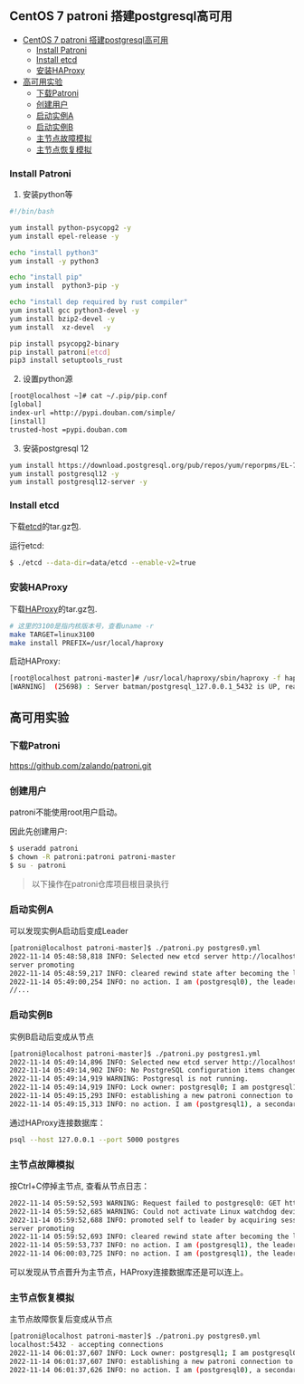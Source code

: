 ## CentOS 7 patroni 搭建postgresql高可用

<!-- TOC -->

- [CentOS 7 patroni 搭建postgresql高可用](#centos-7-patroni-%E6%90%AD%E5%BB%BApostgresql%E9%AB%98%E5%8F%AF%E7%94%A8)
    - [Install Patroni](#install-patroni)
    - [Install etcd](#install-etcd)
    - [安装HAProxy](#%E5%AE%89%E8%A3%85haproxy)
- [高可用实验](#%E9%AB%98%E5%8F%AF%E7%94%A8%E5%AE%9E%E9%AA%8C)
    - [下载Patroni](#%E4%B8%8B%E8%BD%BDpatroni)
    - [创建用户](#%E5%88%9B%E5%BB%BA%E7%94%A8%E6%88%B7)
    - [启动实例A](#%E5%90%AF%E5%8A%A8%E5%AE%9E%E4%BE%8Ba)
    - [启动实例B](#%E5%90%AF%E5%8A%A8%E5%AE%9E%E4%BE%8Bb)
    - [主节点故障模拟](#%E4%B8%BB%E8%8A%82%E7%82%B9%E6%95%85%E9%9A%9C%E6%A8%A1%E6%8B%9F)
    - [主节点恢复模拟](#%E4%B8%BB%E8%8A%82%E7%82%B9%E6%81%A2%E5%A4%8D%E6%A8%A1%E6%8B%9F)

<!-- /TOC -->
### Install Patroni

1. 安装python等

```bash
#!/bin/bash

yum install python-psycopg2 -y 
yum install epel-release -y 

echo "install python3"
yum install -y python3

echo "install pip"
yum install  python3-pip -y

echo "install dep required by rust compiler" 
yum install gcc python3-devel -y
yum install bzip2-devel -y
yum install  xz-devel  -y 

pip install psycopg2-binary
pip install patroni[etcd]
pip3 install setuptools_rust
```
2. 设置python源

```bash
[root@localhost ~]# cat ~/.pip/pip.conf 
[global]
index-url =http://pypi.douban.com/simple/
[install]
trusted-host =pypi.douban.com
```

3. 安装postgresql 12

```bash
yum install https://download.postgresql.org/pub/repos/yum/reporpms/EL-7-x86_64/pgdg-redhat-repo-latest.noarch.rpm -y
yum install postgresql12 -y
yum install postgresql12-server -y
```


### Install etcd

下载[etcd](https://etcd.io/docs/v3.5/install/)的tar.gz包.

运行etcd:

```bash
$ ./etcd --data-dir=data/etcd --enable-v2=true
```

### 安装HAProxy


下载[HAProxy](https://www.haproxy.org/)的tar.gz包.

```bash
# 这里的3100是指内核版本号，查看uname -r
make TARGET=linux3100
make install PREFIX=/usr/local/haproxy 
```

启动HAProxy:
```bash
[root@localhost patroni-master]# /usr/local/haproxy/sbin/haproxy -f haproxy.cfg 
[WARNING]  (25698) : Server batman/postgresql_127.0.0.1_5432 is UP, reason: Layer7 check passed, code: 200, check duration: 2ms. 1 active and 0 backup servers online. 0 sessions requeued, 0 total in queue
```
## 高可用实验

### 下载Patroni

https://github.com/zalando/patroni.git

### 创建用户

patroni不能使用root用户启动。

因此先创建用户:

```bash
$ useradd patroni
$ chown -R patroni:patroni patroni-master
$ su - patroni
```
> 以下操作在patroni仓库项目根目录执行

### 启动实例A

可以发现实例A启动后变成Leader

```bash
[patroni@localhost patroni-master]$ ./patroni.py postgres0.yml
2022-11-14 05:48:58,818 INFO: Selected new etcd server http://localhost:2379
server promoting
2022-11-14 05:48:59,217 INFO: cleared rewind state after becoming the leader
2022-11-14 05:49:00,254 INFO: no action. I am (postgresql0), the leader with the lock
//...

```

### 启动实例B

实例B启动后变成从节点

```bash
[patroni@localhost patroni-master]$ ./patroni.py postgres1.yml 
2022-11-14 05:49:14,896 INFO: Selected new etcd server http://localhost:2379
2022-11-14 05:49:14,902 INFO: No PostgreSQL configuration items changed, nothing to reload.
2022-11-14 05:49:14,919 WARNING: Postgresql is not running.
2022-11-14 05:49:14,919 INFO: Lock owner: postgresql0; I am postgresql1
2022-11-14 05:49:15,293 INFO: establishing a new patroni connection to the postgres cluster
2022-11-14 05:49:15,313 INFO: no action. I am (postgresql1), a secondary, and following a leader (postgresql0)

```

通过HAProxy连接数据库：

```bash
psql --host 127.0.0.1 --port 5000 postgres
```

### 主节点故障模拟

按Ctrl+C停掉主节点, 查看从节点日志：

```bash
2022-11-14 05:59:52,593 WARNING: Request failed to postgresql0: GET http://127.0.0.1:8008/patroni (HTTPConnectionPool(host='127.0.0.1', port=8008): Max retries exceeded with url: /patroni (Caused by ProtocolError('Connection aborted.', ConnectionResetError(104, 'Connection reset by peer'))))
2022-11-14 05:59:52,685 WARNING: Could not activate Linux watchdog device: "Can't open watchdog device: [Errno 2] No such file or directory: '/dev/watchdog'"
2022-11-14 05:59:52,688 INFO: promoted self to leader by acquiring session lock
server promoting
2022-11-14 05:59:52,693 INFO: cleared rewind state after becoming the leader
2022-11-14 05:59:53,737 INFO: no action. I am (postgresql1), the leader with the lock
2022-11-14 06:00:03,725 INFO: no action. I am (postgresql1), the leader with the lock
```

可以发现从节点晋升为主节点，HAProxy连接数据库还是可以连上。


### 主节点恢复模拟

主节点故障恢复后变成从节点

```bash
[patroni@localhost patroni-master]$ ./patroni.py postgres0.yml
localhost:5432 - accepting connections
2022-11-14 06:01:37,607 INFO: Lock owner: postgresql1; I am postgresql0
2022-11-14 06:01:37,607 INFO: establishing a new patroni connection to the postgres cluster
2022-11-14 06:01:37,626 INFO: no action. I am (postgresql0), a secondary, and following a leader (postgresql1)
```